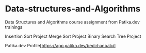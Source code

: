 # Data-structures-and-Algorithms
Data Structures and Algorithms course assignment from Patika.dev trainings

Insertion Sort Project
Merge Sort Project
Binary Search Tree Project

Patika.dev Profile[https://app.patika.dev/bedirhanbalci] 
